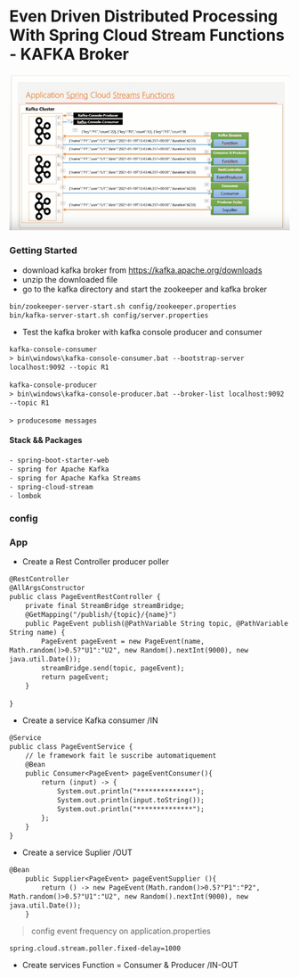 # Even Driven Distributed Processing With Spring Cloud Stream Functions - KAFKA Broker

<p align="center">
  <img src="./imgs/1.png" alt="Spring Cloud Stream Functions - KAFKA Broker">
</p>

### Getting Started

* download kafka broker from https://kafka.apache.org/downloads
* unzip the downloaded file
* go to the kafka directory and start the zookeeper and kafka broker

```
bin/zookeeper-server-start.sh config/zookeeper.properties
bin/kafka-server-start.sh config/server.properties
```
* Test the kafka broker with kafka console producer and consumer
``` 
kafka-console-consumer
> bin\windows\kafka-console-consumer.bat --bootstrap-server localhost:9092 --topic R1

kafka-console-producer
> bin\windows\kafka-console-producer.bat --broker-list localhost:9092 --topic R1

> producesome messages

```


#### Stack && Packages

```
- spring-boot-starter-web
- spring for Apache Kafka
- spring for Apache Kafka Streams
- spring-cloud-stream
- lombok

```

### config





### App

 * Create a Rest Controller producer poller

```
@RestController
@AllArgsConstructor
public class PageEventRestController {
    private final StreamBridge streamBridge;
    @GetMapping("/publish/{topic}/{name}")
    public PageEvent publish(@PathVariable String topic, @PathVariable String name) {
        PageEvent pageEvent = new PageEvent(name, Math.random()>0.5?"U1":"U2", new Random().nextInt(9000), new java.util.Date());
        streamBridge.send(topic, pageEvent);
        return pageEvent;
    }

}
```

* Create a  service Kafka consumer  /IN

```
@Service
public class PageEventService {
    // le framework fait le suscribe automatiquement
    @Bean
    public Consumer<PageEvent> pageEventConsumer(){
        return (input) -> {
            System.out.println("**************");
            System.out.println(input.toString());
            System.out.println("**************");
        };
    }
}
```

* Create a service Suplier /OUT

```
@Bean
    public Supplier<PageEvent> pageEventSupplier (){
        return () -> new PageEvent(Math.random()>0.5?"P1":"P2", Math.random()>0.5?"U1":"U2", new Random().nextInt(9000), new java.util.Date());
    }
```
> config event frequency on application.properties

```
spring.cloud.stream.poller.fixed-delay=1000
```

* Create  services Function = Consumer & Producer /IN-OUT

```
